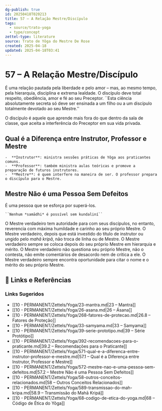 ```yaml
---
dg-publish: true
id: 20250418T020213
title: 57 – A Relação Mestre/Discípulo
tags:
  - source/trato-yoga
  - type/concept
zettel-type: literature
source: Trato de Yôga do Mestre De Rose
created: 2025-04-18
updated: 2025-04-18T03:41
---
```


# 57 – A Relação Mestre/Discípulo

É uma relação pautada pela liberdade e pelo amor – mas, ao mesmo tempo, pela hierarquia, disciplina e extrema lealdade. O discípulo deve total respeito, obediência, amor e fé ao seu Preceptor. ``Esta ciência absolutamente secreta só deve ser ensinada a um filho ou a um discípulo totalmente devotado ao seu Mestre.''

O discípulo é aquele que aprende mais fora do que dentro da sala de classe, que aceita a interferência do Preceptor em sua vida privada.

## Qual é a Diferença entre Instrutor, Professor e Mestre

    -  **Instrutor**: ministra sessões práticas de Yôga aos praticantes comuns.
    -  **Professor**: também ministra aulas teóricas e promove a preparação de futuros instrutores.
    -  **Mestre**: é quem interfere na maneira de ser. O professor prepara o discípulo para o Mestre.

## Mestre Não é uma Pessoa Sem Defeitos

É uma pessoa que se esforça por superá-los.

    ``Nenhum *samādhi* é possível sem kundaliní``

O Mestre verdadeiro tem autoridade para com seus discípulos, no entanto, reverencia com máxima humildade e carinho ao seu próprio Mestre. O Mestre verdadeiro, depois que está investido do título de instrutor ou ungido pelo *mahā kripā*, não troca de linha ou de Mestre. O Mestre verdadeiro sempre se coloca depois do seu próprio Mestre em hierarquia e mérito. O Mestre verdadeiro não questiona seu próprio Mestre, não o contesta, não emite comentários de desacordo nem de crítica a ele. O Mestre verdadeiro sempre encontra oportunidade para citar o nome e o mérito do seu próprio Mestre.

## 🔗 Links e Referências











### Links Sugeridos

- [[10 - PERMANENT/Zettels/Yoga/23-mantra.md\|23 – Mantra]]
- [[10 - PERMANENT/Zettels/Yoga/26-asana.md\|26 – Ásana]]
- [[10 - PERMANENT/Zettels/Yoga/268-fatores-de-protecao.md\|26.8 – Fatores de Proteção]]
- [[10 - PERMANENT/Zettels/Yoga/33-samyama.md\|33 – Samyama]]
- [[10 - PERMANENT/Zettels/Yoga/39-serie-prototipo.md\|39 – Série Protótipo]]
- [[10 - PERMANENT/Zettels/Yoga/392-recomendacoes-para-o-praticante.md\|39.2 – Recomendações para o Praticante]]
- [[10 - PERMANENT/Zettels/Yoga/571-qual-e-a-diferenca-entre-instrutor-professor-e-mestre.md\|57.1 – Qual é a Diferença entre Instrutor, Professor e Mestre]]
- [[10 - PERMANENT/Zettels/Yoga/572-mestre-nao-e-uma-pessoa-sem-defeitos.md\|57.2 – Mestre Não é uma Pessoa Sem Defeitos]]
- [[10 - PERMANENT/Zettels/Yoga/58-outros-conceitos-relacionados.md\|58 – Outros Conceitos Relacionados]]
- [[10 - PERMANENT/Zettels/Yoga/589-transmissao-do-mah-kripa.md\|58.9 – Transmissão do Mahā Kripá]]
- [[10 - PERMANENT/Zettels/Yoga/68-codigo-de-etica-do-yoga.md\|68 – Código de Ética do Yôga]]
